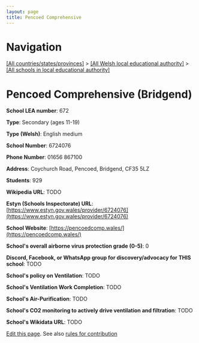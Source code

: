 ```yaml
---
layout: page
title: Pencoed Comprehensive
---
```

# Navigation

[[All countries/states/provinces]](../../..) > [[All Welsh local educational authority]](../..) > [[All schools in local educational authority]](..)

# Pencoed Comprehensive (Bridgend)

**School LEA number**: 672

**Type**: Secondary (ages 11-19)

**Type (Welsh)**: English medium

**School Number**: 6724076

**Phone Number**: 01656 867100

**Address**: Coychurch Road, Pencoed, Bridgend, CF35 5LZ

**Students**: 929

**Wikipedia URL**: TODO

**Estyn (Schools Inspectorate) URL**: [https://www.estyn.gov.wales/provider/6724076](https://www.estyn.gov.wales/provider/6724076)

**School Website**: [https://pencoedcomp.wales/](https://pencoedcomp.wales/)

**School's overall airborne virus protection grade (0-5)**: 0

**Discord, Facebook, or WhatsApp group for discovery/advocacy for THIS school**: TODO

**School's policy on Ventilation**: TODO

**School's Ventilation Work Completion**: TODO

**School's Air-Purification**: TODO

**School's CO2 monitoring to actively drive ventilation and filtration**: TODO

**School's Wikidata URL**: TODO




[Edit this page](https://github.com/VentilationProject/Wales/edit/prif/./Bridgend/Pencoed_Comprehensive.md). See also [rules for contribution](../../../contribution-rules/)